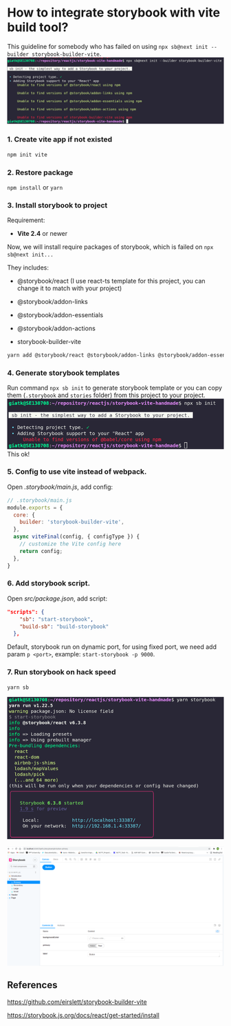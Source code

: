 # How to integrate storybook with vite build tool?
This guideline for somebody who has failed on using `npx sb@next init --builder storybook-builder-vite`.
![sb init is failed](docs/screenshots/sb-init-failed.png)
### 1. Create vite app if not existed
```bash
npm init vite
```
### 2. Restore package
`npm install` or `yarn`
### 3. Install storybook to project
Requirement:

* **Vite 2.4** or newer

Now, we will install require packages of storybook, which is failed on `npx sb@next init...`

They includes:

- @storybook/react (I use react-ts template for this project, you can change it to match with your project)

- @storybook/addon-links

- @storybook/addon-essentials

- @storybook/addon-actions

- storybook-builder-vite

```bash
yarn add @storybook/react @storybook/addon-links @storybook/addon-essentials @storybook/addon-actions storybook-builder-vite
```
### 4. Generate storybook templates
Run command `npx sb init` to generate storybook template or you can copy them (`.storybook` and `stories` folder) from this project to your project.
![sb-template-gen](docs/screenshots/gen-template.png)
This ok!
### 5. Config to use vite instead of webpack.
Open *.storybook/main.js*, add config:
```javascript
// .storybook/main.js
module.exports = {
  core: {
    builder: 'storybook-builder-vite',
  },
  async viteFinal(config, { configType }) {
    // customize the Vite config here
    return config;
  },
}
```
### 6. Add storybook script.
Open *src/package.json*, add script:
```json
"scripts": {
    "sb": "start-storybook",
    "build-sb": "build-storybook"
  },
```
Default, storybook run on dynamic port, for using fixed port, we need add param `p <port>`, example: `start-storybook -p 9000`.

### 7. Run storybook on hack speed
```bash
yarn sb
```
![run-sb](docs/screenshots/run-sb.png)

![sb](docs/screenshots/sb.png)

## References

https://github.com/eirslett/storybook-builder-vite

https://storybook.js.org/docs/react/get-started/install
